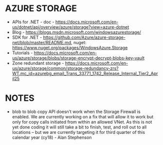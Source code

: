 # AZURE STORAGE
* APIs for .NET - doc - <https://docs.microsoft.com/en-us/dotnet/api/overview/azure/storage?view=azure-dotnet>
* Blog - <https://blogs.msdn.microsoft.com/windowsazurestorage/>
* SDK for .NET - <https://github.com/Azure/azure-storage-net/blob/master/README.md>, nuget: <https://www.nuget.org/packages/WindowsAzure.Storage>
* Tutorials - <https://docs.microsoft.com/en-us/azure/storage/blobs/storage-encrypt-decrypt-blobs-key-vault>
* Zone redundant storage - <https://docs.microsoft.com/en-us/azure/storage/common/storage-redundancy-zrs?WT.mc_id=azurebg_email_Trans_33771_1742_Release_Internal_Tier2_April25>

# NOTES
* blob to blob copy API doesn’t work when the Storage Firewall is enabled.  We are currently working on a fix that will allow it to work but only for copy calls initiated from within an allowed VNet.  As this is not yet done coding it will still take a bit to finish, test, and roll out to all locations – but we are currently targeting it for third quarter of this calendar year (cy18) - Alan Stephenson
